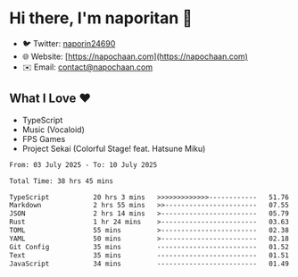 # Hi there, I'm naporitan 👋

- 🐦 Twitter: [naporin24690](https://twitter.com/naporin24690)
- 🌐 Website: [https://napochaan.com](https://napochaan.com)
- ✉️ Email: [contact@napochaan.com](mailto:contact@napochaan.com)

## What I Love ❤️
- TypeScript
- Music (Vocaloid)
- FPS Games
- Project Sekai (Colorful Stage! feat. Hatsune Miku)

<!--START_SECTION:waka-->

```txt
From: 03 July 2025 - To: 10 July 2025

Total Time: 38 hrs 45 mins

TypeScript           20 hrs 3 mins   >>>>>>>>>>>>>------------   51.76 %
Markdown             2 hrs 55 mins   >>-----------------------   07.55 %
JSON                 2 hrs 14 mins   >------------------------   05.79 %
Rust                 1 hr 24 mins    >------------------------   03.63 %
TOML                 55 mins         >------------------------   02.38 %
YAML                 50 mins         >------------------------   02.18 %
Git Config           35 mins         -------------------------   01.52 %
Text                 35 mins         -------------------------   01.51 %
JavaScript           34 mins         -------------------------   01.49 %
```

<!--END_SECTION:waka-->

